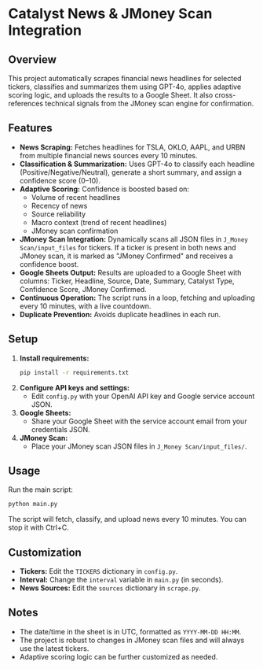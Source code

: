 # Catalyst News & JMoney Scan Integration

## Overview
This project automatically scrapes financial news headlines for selected tickers, classifies and summarizes them using GPT-4o, applies adaptive scoring logic, and uploads the results to a Google Sheet. It also cross-references technical signals from the JMoney scan engine for confirmation.

## Features
- **News Scraping:** Fetches headlines for TSLA, OKLO, AAPL, and URBN from multiple financial news sources every 10 minutes.
- **Classification & Summarization:** Uses GPT-4o to classify each headline (Positive/Negative/Neutral), generate a short summary, and assign a confidence score (0–10).
- **Adaptive Scoring:** Confidence is boosted based on:
  - Volume of recent headlines
  - Recency of news
  - Source reliability
  - Macro context (trend of recent headlines)
  - JMoney scan confirmation
- **JMoney Scan Integration:** Dynamically scans all JSON files in `J_Money Scan/input_files` for tickers. If a ticker is present in both news and JMoney scan, it is marked as "JMoney Confirmed" and receives a confidence boost.
- **Google Sheets Output:** Results are uploaded to a Google Sheet with columns: Ticker, Headline, Source, Date, Summary, Catalyst Type, Confidence Score, JMoney Confirmed.
- **Continuous Operation:** The script runs in a loop, fetching and uploading every 10 minutes, with a live countdown.
- **Duplicate Prevention:** Avoids duplicate headlines in each run.

## Setup
1. **Install requirements:**
   ```bash
   pip install -r requirements.txt
   ```
2. **Configure API keys and settings:**
   - Edit `config.py` with your OpenAI API key and Google service account JSON.
3. **Google Sheets:**
   - Share your Google Sheet with the service account email from your credentials JSON.
4. **JMoney Scan:**
   - Place your JMoney scan JSON files in `J_Money Scan/input_files/`.

## Usage
Run the main script:
```bash
python main.py
```
The script will fetch, classify, and upload news every 10 minutes. You can stop it with Ctrl+C.

## Customization
- **Tickers:** Edit the `TICKERS` dictionary in `config.py`.
- **Interval:** Change the `interval` variable in `main.py` (in seconds).
- **News Sources:** Edit the `sources` dictionary in `scrape.py`.

## Notes
- The date/time in the sheet is in UTC, formatted as `YYYY-MM-DD HH:MM`.
- The project is robust to changes in JMoney scan files and will always use the latest tickers.
- Adaptive scoring logic can be further customized as needed.
